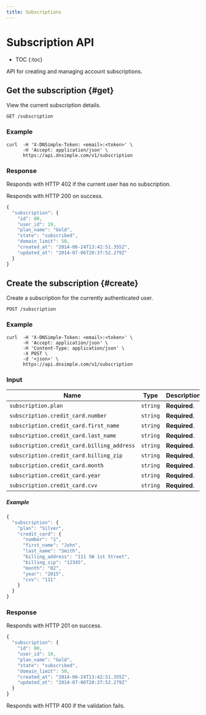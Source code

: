 ```yaml
---
title: Subscriptions
---
```


# Subscription API

* TOC
{:toc}

API for creating and managing account subscriptions.


## Get the subscription  {#get}

View the current subscription details.

    GET /subscription

### Example

    curl  -H 'X-DNSimple-Token: <email>:<token>' \
          -H 'Accept: application/json' \
          https://api.dnsimple.com/v1/subscription

### Response

Responds with HTTP 402 if the current user has no subscription.

Responds with HTTP 200 on success.

~~~js
{
  "subscription": {
    "id": 80,
    "user_id": 19,
    "plan_name": "Gold",
    "state": "subscribed",
    "domain_limit": 50,
    "created_at": "2014-06-24T13:42:51.355Z",
    "updated_at": "2014-07-06T20:37:52.279Z"
  }
}
~~~


## Create the subscription {#create}

Create a subscription for the currently authenticated user.

    POST /subscription

### Example

    curl  -H 'X-DNSimple-Token: <email>:<token>' \
          -H 'Accept: application/json' \
          -H 'Content-Type: application/json' \
          -X POST \
          -d '<json>' \
          https://api.dnsimple.com/v1/subscription

### Input

Name | Type | Description
-----|------|------------
`subscription.plan` | `string` | **Required**.
`subscription.credit_card.number` | `string` | **Required**.
`subscription.credit_card.first_name` | `string` | **Required**.
`subscription.credit_card.last_name` | `string` | **Required**.
`subscription.credit_card.billing_address` | `string` | **Required**.
`subscription.credit_card.billing_zip` | `string` | **Required**.
`subscription.credit_card.month` | `string` | **Required**.
`subscription.credit_card.year` | `string` | **Required**.
`subscription.credit_card.cvv` | `string` | **Required**.

##### Example

~~~js
{
  "subscription": {
    "plan": "Silver",
    "credit_card": {
      "number": "1",
      "first_name": "John",
      "last_name": "Smith",
      "billing_address": "111 SW 1st Street",
      "billing_zip": "12345",
      "month": "02",
      "year": "2015",
      "cvv": "111"
    }
  }
}
~~~

### Response

Responds with HTTP 201 on success.

~~~js
{
  "subscription": {
    "id": 80,
    "user_id": 19,
    "plan_name": "Gold",
    "state": "subscribed",
    "domain_limit": 50,
    "created_at": "2014-06-24T13:42:51.355Z",
    "updated_at": "2014-07-06T20:37:52.279Z"
  }
}
~~~

Responds with HTTP 400 if the validation fails.
